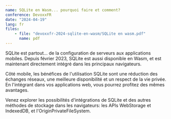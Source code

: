 ```yaml
---
name: SQLite en Wasm... pourquoi faire et comment?
conference: DevoxxFR
date: "2024-04-19"
lang: fr
files:
    - file: "devoxxfr-2024-sqlite-en-wasm/SQLite en wasm.pdf"
      name: pdf
---
```

SQLite est partout... de la configuration de serveurs aux applications mobiles. Depuis février 2023, SQLite est aussi disponible en Wasm, et est maintenant directement intégré dans les principaux navigateurs.

Côté mobile, les bénéfices de l'utilisation SQLite sont une réduction des échanges réseaux, une meilleure disponibilité et un respect de la vie privée. En l'intégrant dans vos applications web, vous pourrez profitez des mêmes avantages.

Venez explorer les possibilités d'intégrations de SQLite et des autres méthodes de stockage dans les navigateurs: les APIs WebStorage et IndexedDB, et l'OriginPrivateFileSystem.
